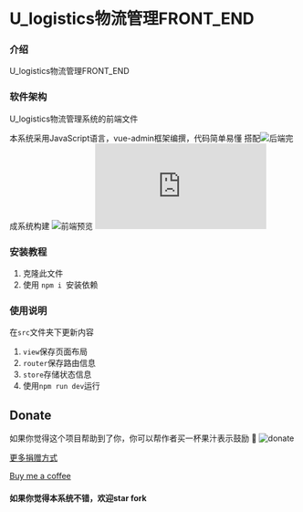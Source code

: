 # U_logistics物流管理FRONT_END

### 介绍

U_logistics物流管理FRONT_END

### 软件架构

U_logistics物流管理系统的前端文件

本系统采用JavaScript语言，vue-admin框架编撰，代码简单易懂
搭配![后端](https://gitee.com/nuclea/U_logistics_management)完成系统构建
![前端预览](http://43.143.93.202/U_logistics)
![后端预览](http://43.143.93.202:8000/swagger-ui.html)



### 安装教程

1. 克隆此文件
2. 使用 `npm i `安装依赖

### 使用说明
在`src`文件夹下更新内容
1. `view`保存页面布局
2. `router`保存路由信息
2. `store`存储状态信息
3. 使用`npm run dev`运行

## Donate

如果你觉得这个项目帮助到了你，你可以帮作者买一杯果汁表示鼓励 :tropical_drink:
![donate]()

[更多捐赠方式]()

[Buy me a coffee]()
#### 如果你觉得本系统不错，欢迎star fork